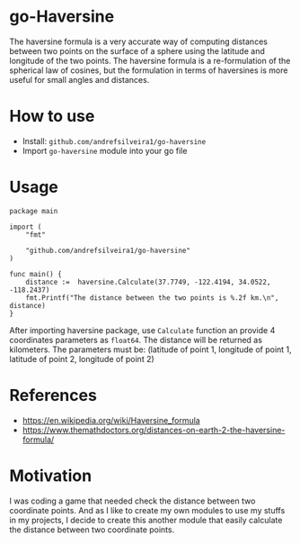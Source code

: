# go-Haversine

The haversine formula is a very accurate way of computing distances between two points on the surface of a sphere using the latitude and longitude of the two points.
The haversine formula is a re-formulation of the spherical law of cosines, but the formulation in terms of haversines is more useful for small angles and distances.

# How to use

- Install: `github.com/andrefsilveira1/go-haversine`
- Import `go-haversine` module into your go file


# Usage

    package main

    import (
        "fmt"

        "github.com/andrefsilveira1/go-haversine"
    )

    func main() {
        distance :=  haversine.Calculate(37.7749, -122.4194, 34.0522, -118.2437)
        fmt.Printf("The distance between the two points is %.2f km.\n", distance)
    }

After importing haversine package, use `Calculate` function an provide 4 coordinates parameters as `float64`. The distance will be returned as kilometers. The parameters must be:
(latitude of point 1, longitude of point 1, latitude of point 2, longitude of point 2)


# References

* https://en.wikipedia.org/wiki/Haversine_formula
* https://www.themathdoctors.org/distances-on-earth-2-the-haversine-formula/


# Motivation

I was coding a game that needed check the distance between two coordinate points. And as I like to create my own modules to use my stuffs in my projects, I decide to create this another module that easily calculate
the distance between two coordinate points.
